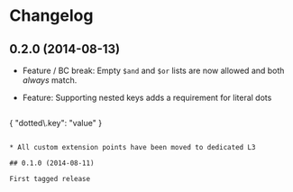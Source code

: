 # Changelog

## 0.2.0 (2014-08-13)

* Feature / BC break: Empty `$and` and `$or` lists are now allowed and both *always* match.

* Feature: Supporting nested keys adds a requirement for literal dots
  
  ```json
{
    "dotted\\.key": "value"
}
```

* All custom extension points have been moved to dedicated L3

## 0.1.0 (2014-08-11)

First tagged release

